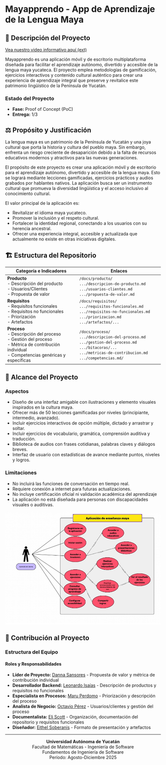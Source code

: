 # Mayapprendo - App de Aprendizaje de la Lengua Maya

## 📌 Descripción del Proyecto
[Vea nuestro video informativo aquí (ext)](https://alumnosuady-my.sharepoint.com/personal/a22204188_alumnos_uady_mx/_layouts/15/stream.aspx?id=%2Fpersonal%2Fa22204188%5Falumnos%5Fuady%5Fmx%2FDocuments%2FFMAT%2FFIS%2FVideo%20presentacion%20del%20producto%2EMP4&ga=1&referrer=StreamWebApp%2EWeb&referrerScenario=AddressBarCopied%2Eview%2Ee9ebaab9%2D3171%2D4016%2Dab67%2D4e15447ad984)

Mayapprendo es una aplicación móvil y de escritorio multiplataforma diseñada para facilitar el aprendizaje autónomo, divertido y accesible de la lengua maya yucateca. El proyecto emplea metodologías de gamificación, ejercicios interactivos y contenido cultural auténtico para crear una experiencia de aprendizaje integral que preserve y revitalice este patrimonio lingüístico de la Península de Yucatán.

### Estado del Proyecto
- **Fase:** Proof of Concept (PoC)
- **Entrega:** 1/3

## ⚖️ Propósito y Justificación
La lengua maya es un patrimonio de la Península de Yucatán y una joya cultural que porta la historia y cultura del pueblo maya. Sin embargo, enfrenta un riesgo creciente de desaparición debido a la falta de recursos educativos modernos y atractivos para las nuevas generaciones.

El propósito de este proyecto es crear una aplicación móvil y de escritorio para el aprendizaje autónomo, divertido y accesible de la lengua maya. Esto se logrará mediante lecciones gamificadas, ejercicios prácticos y audios grabados por hablantes nativos. La aplicación busca ser un instrumento cultural que promueva la diversidad lingüística y el acceso inclusivo al conocimiento cultural.

El valor principal de la aplicación es:
- Revitalizar el idioma maya yucateco.
- Promover la inclusión y el respeto cultural.
- Fortalecer la identidad regional, conectando a los usuarios con su herencia ancestral.
- Ofrecer una experiencia integral, accesible y actualizada que actualmente no existe en otras iniciativas digitales.

## 🏗️ Estructura del Repositorio
| Categoría e Indicadores | Enlaces |
|-------------------------|---------|
| **Producto** <br>- Descripción del producto <br>- Usuarios/Clientes <br>- Propuesta de valor | `/docs/producto/` <br>`.../descripcion-de-producto.md` <br>`.../usuarios-clientes.md` <br>`.../propuesta-de-valor.md` |
| **Requisitos** <br>- Requisitos funcionales <br>- Requisitos no funcionales <br>- Priorización <br>- Artefactos | `/docs/requisitos/` <br>`.../requisitos-funcionales.md` <br>`.../requisitos-no-funcionales.md` <br>`.../priorizacion.md` <br>`.../artefactos/...`|
| **Proceso** <br>- Descripción del proceso <br>- Gestión del proceso <br>- Métrica de contribución individual <br>- Competencias genéricas y específicas | `/docs/proceso/` <br>`.../descripcion-del-proceso.md` <br>`.../gestion-del-proceso.md` `.../bitacoras/...`  <br>`.../metricas-de-contribucion.md` <br>`.../competencias.md/` |

## 🎯 Alcance del Proyecto
### Aspectos
- Diseño de una interfaz amigable con ilustraciones y elemento visuales inspirados en la cultura maya. 
- Ofrecer más de 50 lecciones gamificadas por niveles (principiante, intermedio, avanzado). 
- Incluir ejercicios interactivos de opción múltiple, dictado y arrastrar y soltar. 
- Incluir ejercicios de vocabulario, gramática, comprensión auditiva y traducción. 
- Biblioteca de audios con frases cotidianas, palabras claves y diálogos breves. 
- Interfaz de usuario con estadísticas de avance mediante puntos, niveles y logros.

### Limitaciones
- No incluirá las funciones de conversación en tiempo real. 
- Requiere conexión a internet para futuras actualizaciones. 
- No incluye certificación oficial ni validación académica del aprendizaje 
- La aplicación no está diseñada para personas con discapacidades visuales o auditivas.

![Casos de Usos](docs/requisitos/artefactos/caso-de-uso2.jpeg)

## 👥 Contribución al Proyecto
### Estructura del Equipo
#### Roles y Responsabilidades
- **Líder de Proyecto:** [Danna Sansores](https://github.com/dannasansores) - Propuesta de valor y métrica de contribución individual
- **Desarrollador Backend:** [Leonardo Isaías](https://github.com/manriqueespinosaleonardo) - Descripción de productos y requisitos no funcionales  
- **Especialista en Procesos:** [Maru Perdomo](https://github.com/marunui) - Priorización y descripción del proceso
- **Analista de Negocio:** [Octavio Pérez](https://github.com/octavpg) - Usuarios/clientes y gestión del proceso
- **Documentalista:** [Eli Scott](https://github.com/melismau) - Organización, documentación del repositorio y requisitos funcionales
- **Diseñador:** [Eithel Soberanis](https://github.com/eithelsoberanis-coder) - Formato de presentación y artefactos

---  

<div align="center">

**Universidad Autónoma de Yucatán**  
Facultad de Matemáticas - Ingeniería de Software  
Fundamentos de Ingeniería de Software  
Período: Agosto-Diciembre 2025  

</div>
